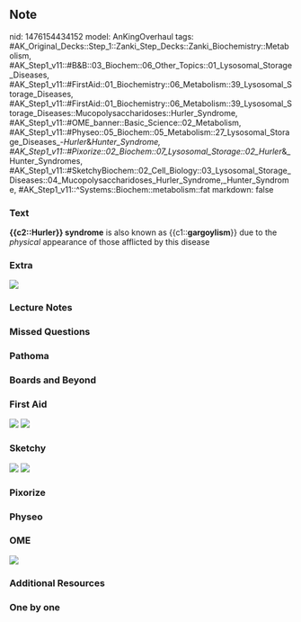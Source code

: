 ## Note
nid: 1476154434152
model: AnKingOverhaul
tags: #AK_Original_Decks::Step_1::Zanki_Step_Decks::Zanki_Biochemistry::Metabolism, #AK_Step1_v11::#B&B::03_Biochem::06_Other_Topics::01_Lysosomal_Storage_Diseases, #AK_Step1_v11::#FirstAid::01_Biochemistry::06_Metabolism::39_Lysosomal_Storage_Diseases, #AK_Step1_v11::#FirstAid::01_Biochemistry::06_Metabolism::39_Lysosomal_Storage_Diseases::Mucopolysaccharidoses::Hurler_Syndrome, #AK_Step1_v11::#OME_banner::Basic_Science::02_Metabolism, #AK_Step1_v11::#Physeo::05_Biochem::05_Metabolism::27_Lysosomal_Storage_Diseases_-_Hurler_&_Hunter_Syndrome, #AK_Step1_v11::#Pixorize::02_Biochem::07_Lysosomal_Storage::02_Hurler_&_Hunter_Syndromes, #AK_Step1_v11::#SketchyBiochem::02_Cell_Biology::03_Lysosomal_Storage_Diseases::04_Mucopolysaccharidoses_Hurler_Syndrome,_Hunter_Syndrome, #AK_Step1_v11::^Systems::Biochem::metabolism::fat
markdown: false

### Text
<div>
  <b>{{c2::Hurler}} syndrome</b> is also known as
  {{c1::<b>gargoylism</b>}} due to the <i>physical</i> appearance
  of those afflicted by this disease
</div>

### Extra
<img src="Se4TSpm9_original.jpg">

### Lecture Notes


### Missed Questions


### Pathoma


### Boards and Beyond


### First Aid
<img src="tmpmuEIaa.png"> <img src="tmphBg0hb.png">

### Sketchy
<img src=
"Mucopolysaccharidoses-%20Hunter%20Syndrome,%20Hunter%20Syndrome.png">
<img src="Screen%20Shot%202022-01-30%20at%2010.58.57%20AM.png">

### Pixorize


### Physeo


### OME
<div class="ome-widget">
  <a href=
  "https://onlinemeded.org/spa/metabolism?ref=anki"><img src=
  "_OME_AnkiFlashcards_Topic_2.png"></a>
</div>

### Additional Resources


### One by one

